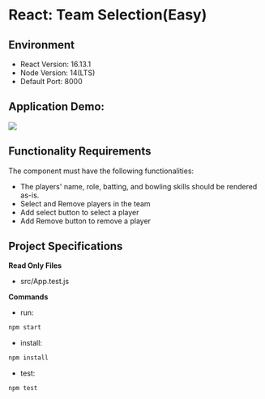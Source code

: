 # React: Team Selection(Easy)

## Environment 

- React Version: 16.13.1
- Node Version: 14(LTS)
- Default Port: 8000

## Application Demo:

![](https://hrcdn.net/s3_pub/istreet-assets/lFoORUnH9CU8tf0Ix_wXOw/ezgif.com-gif-maker%20(5).gif)

## Functionality Requirements

The component must have the following functionalities:

 - The players' name, role, batting, and bowling skills should be rendered as-is.
 - Select and Remove players in the team
 - Add select button to select a player
 - Add Remove button to remove a player

## Project Specifications

**Read Only Files**
- src/App.test.js

**Commands**
- run: 
```bash
npm start
```
- install: 
```bash
npm install
```
- test: 
```bash
npm test
```
